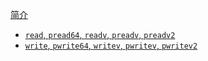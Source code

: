 [简介](README.md)

- [`read`, `pread64`, `readv`, `preadv`, `preadv2`](read-pread64-readv-preadv-preadv2.md)
- [`write`, `pwrite64`, `writev`, `pwritev`, `pwritev2`](write-pwrite64-writev-pwritev-pwritev2.md)

